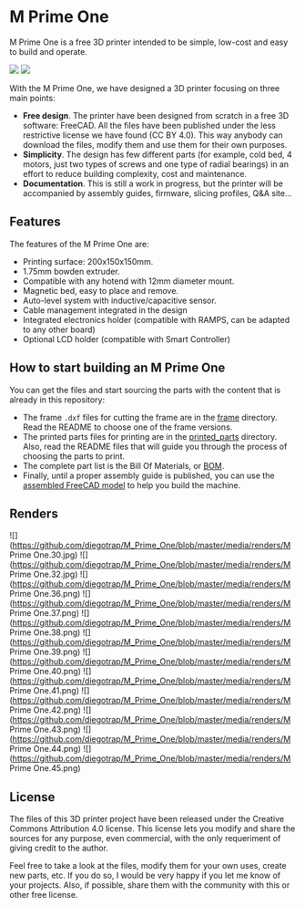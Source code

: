 # M Prime One

M Prime One is a free 3D printer intended to be simple, low-cost and easy to build and operate.

![](https://github.com/diegotrap/M_Prime_One/blob/master/media/2015-05-26%2017.59.35%20edited.jpg)
![](https://github.com/diegotrap/M_Prime_One/blob/master/media/FreeCAD_iso.png)

With the M Prime One, we have designed a 3D printer focusing on three main points:

* **Free design**. The printer have been designed from scratch in a free 3D software: FreeCAD. All the files have been published under the less restrictive license we have found (CC BY 4.0). This way anybody can download the files, modify them and use them for their own purposes.
* **Simplicity**. The design has few different parts (for example, cold bed, 4 motors, just two types of screws and one type of radial bearings) in an effort to reduce building complexity, cost and maintenance.
* **Documentation**. This is still a work in progress, but the printer will be accompanied by assembly guides, firmware, slicing profiles, Q&A site...

## Features

The features of the M Prime One are:

* Printing surface: 200x150x150mm.
* 1.75mm bowden extruder.
* Compatible with any hotend with 12mm diameter mount.
* Magnetic bed, easy to place and remove.
* Auto-level system with inductive/capacitive sensor.
* Cable management integrated in the design
* Integrated electronics holder (compatible with RAMPS, can be adapted to any other board)
* Optional LCD holder (compatible with Smart Controller)

## How to start building an M Prime One

You can get the files and start sourcing the parts with the content that is already in this repository:

* The frame `.dxf` files for cutting the frame are in the [frame](https://github.com/diegotrap/M_Prime_One/tree/master/3D_model/frame) directory. Read the README to choose one of the frame versions.
* The printed parts files for printing are in the [printed_parts](https://github.com/diegotrap/M_Prime_One/tree/master/3D_model/printed_parts) directory. Also, read the README files that will guide you through the process of choosing the parts to print.
* The complete part list is the Bill Of Materials, or [BOM](https://github.com/diegotrap/M_Prime_One/blob/master/documentation/BOM.md).
* Finally, until a proper assembly guide is published, you can use the [assembled FreeCAD model](https://github.com/diegotrap/M_Prime_One/blob/master/3D_model/M_Prime_One.fcstd) to help you build the machine.

## Renders

![](https://github.com/diegotrap/M_Prime_One/blob/master/media/renders/M Prime One.30.jpg)
![](https://github.com/diegotrap/M_Prime_One/blob/master/media/renders/M Prime One.32.jpg)
![](https://github.com/diegotrap/M_Prime_One/blob/master/media/renders/M Prime One.36.png)
![](https://github.com/diegotrap/M_Prime_One/blob/master/media/renders/M Prime One.37.png)
![](https://github.com/diegotrap/M_Prime_One/blob/master/media/renders/M Prime One.38.png)
![](https://github.com/diegotrap/M_Prime_One/blob/master/media/renders/M Prime One.39.png)
![](https://github.com/diegotrap/M_Prime_One/blob/master/media/renders/M Prime One.40.png)
![](https://github.com/diegotrap/M_Prime_One/blob/master/media/renders/M Prime One.41.png)
![](https://github.com/diegotrap/M_Prime_One/blob/master/media/renders/M Prime One.42.png)
![](https://github.com/diegotrap/M_Prime_One/blob/master/media/renders/M Prime One.43.png)
![](https://github.com/diegotrap/M_Prime_One/blob/master/media/renders/M Prime One.44.png)
![](https://github.com/diegotrap/M_Prime_One/blob/master/media/renders/M Prime One.45.png)

## License

The files of this 3D printer project have been released under the Creative Commons Attribution 4.0 license. This license lets you modify and share the sources for any purpose, even commercial, with the only requeriment of giving credit to the author.

Feel free to take a look at the files, modify them for your own uses, create new parts, etc. If you do so, I would be very happy if you let me know of your projects. Also, if possible, share them with the community with this or other free license.

